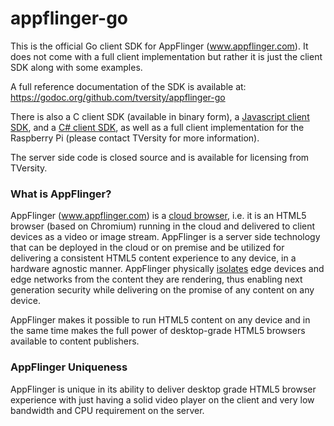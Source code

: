 appflinger-go
=============

This is the official Go client SDK for AppFlinger (www.appflinger.com). It does not come with a full client implementation but rather it is just the client SDK along with some examples.

A full reference documentation of the SDK is available at:
https://godoc.org/github.com/tversity/appflinger-go

There is also a C client SDK (available in binary form), a [Javascript client SDK](https://github.com/ronenmiz/appflinger-js), and a [C# client SDK](https://github.com/ronenmiz/appflinger-mediaroom), as well as a full client implementation for the Raspberry Pi (please contact TVersity for more information). 

The server side code is closed source and is available for licensing from TVersity.

### What is AppFlinger?

AppFlinger (www.appflinger.com) is a [cloud browser](https://www.w3.org/TR/cloud-browser-arch/), i.e. it is an HTML5 browser (based on Chromium) running in the cloud and delivered to client devices as a video or image stream. AppFlinger is a server side technology that can be deployed in the cloud or on premise and be utilized for delivering a consistent HTML5 content experience to any device, in a hardware agnostic manner. AppFlinger physically [isolates](https://en.wikipedia.org/wiki/Browser_isolation) edge devices and edge networks from the content they are rendering, thus enabling next generation security while delivering on the promise of any content on any device.

AppFlinger makes it possible to run HTML5 content on any device and in the same time makes the full power of desktop-grade HTML5 browsers available to content publishers.

### AppFlinger Uniqueness

AppFlinger is unique in its ability to deliver desktop grade HTML5 browser experience with just having a solid video player on the client and very low bandwidth and CPU requirement on the server.
